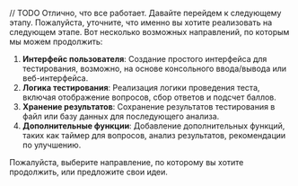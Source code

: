 // TODO
Отлично, что все работает. Давайте перейдем к следующему этапу. Пожалуйста, уточните, что именно вы хотите реализовать на следующем этапе. Вот несколько возможных направлений, по которым мы можем продолжить:

1. **Интерфейс пользователя**: Создание простого интерфейса для тестирования, возможно, на основе консольного ввода/вывода или веб-интерфейса.
2. **Логика тестирования**: Реализация логики проведения теста, включая отображение вопросов, сбор ответов и подсчет баллов.
3. **Хранение результатов**: Сохранение результатов тестирования в файл или базу данных для последующего анализа.
4. **Дополнительные функции**: Добавление дополнительных функций, таких как таймер для вопросов, анализ результатов, рекомендации по улучшению.

Пожалуйста, выберите направление, по которому вы хотите продолжить, или предложите свои идеи.